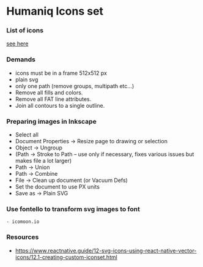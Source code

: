 # Humaniq Icons set

### List of icons
[see here](https://humaniq.github.io/demo.html)

### Demands
- icons must be in a frame 512x512 px
- plain svg
- only one path (remove groups, multipath etc...)
- Remove all fills and colors.
- Remove all FAT line attributes.
- Join all contours to a single outline.

### Preparing images in Inkscape
  - Select all
  - Document Properties -> Resize page to drawing or selection
  - Object -> Ungroup
  - (Path -> Stroke to Path – use only if necessary, fixes various issues but makes file a lot larger)
  - Path -> Union
  - Path -> Combine
  - File -> Clean up document (or Vacuum Defs)
  - Set the document to use PX units
  - Save as -> Plain SVG 

### Use fontello to transform svg images to font
    - icomoon.io

### Resources
- https://www.reactnative.guide/12-svg-icons-using-react-native-vector-icons/12.1-creating-custom-iconset.html